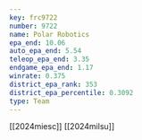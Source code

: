 ```yaml
---
key: frc9722
number: 9722
name: Polar Robotics
epa_end: 10.06
auto_epa_end: 5.54
teleop_epa_end: 3.35
endgame_epa_end: 1.17
winrate: 0.375
district_epa_rank: 353
district_epa_percentile: 0.3092
type: Team
---
```

[[2024miesc]]
[[2024milsu]]
